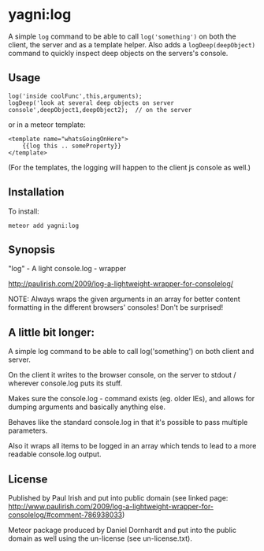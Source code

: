 yagni:log
===

A simple `log` command to be able to call `log('something')` on both the client, the server and as a template helper.
Also adds a `logDeep(deepObject)` command to quickly inspect deep objects on the servers's console.

Usage
---

```
log('inside coolFunc',this,arguments);
logDeep('look at several deep objects on server console',deepObject1,deepObject2);  // on the server
```

or in a meteor template:

```
<template name="whatsGoingOnHere">
    {{log this .. someProperty}}
</template>
```

(For the templates, the logging will happen to the client js console as well.)


Installation
---

To install:

```
meteor add yagni:log
```

Synopsis
---
"log" - A light console.log - wrapper

http://paulirish.com/2009/log-a-lightweight-wrapper-for-consolelog/

NOTE: Always wraps the given arguments in an array for better content formatting in the
different browsers' consoles! Don't be surprised!

A little bit longer:
---

A simple log command to be able to call log('something') on both client and server.

On the client it writes to the browser console, on the server to stdout / wherever console.log puts its stuff.

Makes sure the console.log - command exists (eg. older IEs), and allows for dumping arguments and basically anything else.

Behaves like the standard console.log in that it's possible to pass multiple parameters.

Also it wraps all items to be logged in an array which tends to lead to a more readable console.log output.

License
---

Published by Paul Irish and put into public domain (see linked page: http://www.paulirish.com/2009/log-a-lightweight-wrapper-for-consolelog/#comment-786938033)

Meteor package produced by Daniel Dornhardt <daniel at dornhardt.com> and put into the public domain as well using the un-license (see un-license.txt).
